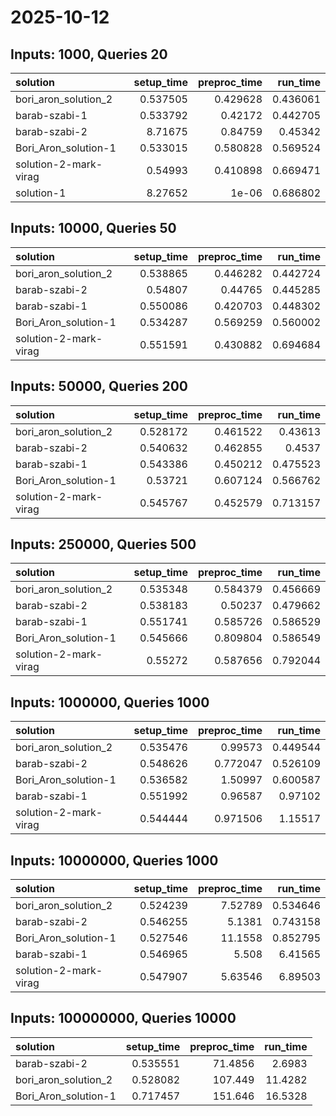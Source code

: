 # 2025-10-12

## Inputs: 1000, Queries 20

| solution              |   setup_time |   preproc_time |   run_time |
|:----------------------|-------------:|---------------:|-----------:|
| bori_aron_solution_2  |     0.537505 |       0.429628 |   0.436061 |
| barab-szabi-1         |     0.533792 |       0.42172  |   0.442705 |
| barab-szabi-2         |     8.71675  |       0.84759  |   0.45342  |
| Bori_Aron_solution-1  |     0.533015 |       0.580828 |   0.569524 |
| solution-2-mark-virag |     0.54993  |       0.410898 |   0.669471 |
| solution-1            |     8.27652  |       1e-06    |   0.686802 |

## Inputs: 10000, Queries 50

| solution              |   setup_time |   preproc_time |   run_time |
|:----------------------|-------------:|---------------:|-----------:|
| bori_aron_solution_2  |     0.538865 |       0.446282 |   0.442724 |
| barab-szabi-2         |     0.54807  |       0.44765  |   0.445285 |
| barab-szabi-1         |     0.550086 |       0.420703 |   0.448302 |
| Bori_Aron_solution-1  |     0.534287 |       0.569259 |   0.560002 |
| solution-2-mark-virag |     0.551591 |       0.430882 |   0.694684 |

## Inputs: 50000, Queries 200

| solution              |   setup_time |   preproc_time |   run_time |
|:----------------------|-------------:|---------------:|-----------:|
| bori_aron_solution_2  |     0.528172 |       0.461522 |   0.43613  |
| barab-szabi-2         |     0.540632 |       0.462855 |   0.4537   |
| barab-szabi-1         |     0.543386 |       0.450212 |   0.475523 |
| Bori_Aron_solution-1  |     0.53721  |       0.607124 |   0.566762 |
| solution-2-mark-virag |     0.545767 |       0.452579 |   0.713157 |

## Inputs: 250000, Queries 500

| solution              |   setup_time |   preproc_time |   run_time |
|:----------------------|-------------:|---------------:|-----------:|
| bori_aron_solution_2  |     0.535348 |       0.584379 |   0.456669 |
| barab-szabi-2         |     0.538183 |       0.50237  |   0.479662 |
| barab-szabi-1         |     0.551741 |       0.585726 |   0.586529 |
| Bori_Aron_solution-1  |     0.545666 |       0.809804 |   0.586549 |
| solution-2-mark-virag |     0.55272  |       0.587656 |   0.792044 |

## Inputs: 1000000, Queries 1000

| solution              |   setup_time |   preproc_time |   run_time |
|:----------------------|-------------:|---------------:|-----------:|
| bori_aron_solution_2  |     0.535476 |       0.99573  |   0.449544 |
| barab-szabi-2         |     0.548626 |       0.772047 |   0.526109 |
| Bori_Aron_solution-1  |     0.536582 |       1.50997  |   0.600587 |
| barab-szabi-1         |     0.551992 |       0.96587  |   0.97102  |
| solution-2-mark-virag |     0.544444 |       0.971506 |   1.15517  |

## Inputs: 10000000, Queries 1000

| solution              |   setup_time |   preproc_time |   run_time |
|:----------------------|-------------:|---------------:|-----------:|
| bori_aron_solution_2  |     0.524239 |        7.52789 |   0.534646 |
| barab-szabi-2         |     0.546255 |        5.1381  |   0.743158 |
| Bori_Aron_solution-1  |     0.527546 |       11.1558  |   0.852795 |
| barab-szabi-1         |     0.546965 |        5.508   |   6.41565  |
| solution-2-mark-virag |     0.547907 |        5.63546 |   6.89503  |

## Inputs: 100000000, Queries 10000

| solution             |   setup_time |   preproc_time |   run_time |
|:---------------------|-------------:|---------------:|-----------:|
| barab-szabi-2        |     0.535551 |        71.4856 |     2.6983 |
| bori_aron_solution_2 |     0.528082 |       107.449  |    11.4282 |
| Bori_Aron_solution-1 |     0.717457 |       151.646  |    16.5328 |